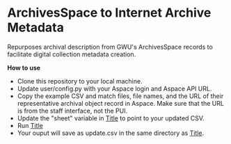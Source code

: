 # ArchivesSpace to Internet Archive Metadata
Repurposes archival description from GWU's ArchivesSpace records to facilitate digital collection metadata creation. 

**How to use**

+ Clone this repository to your local machine.
+ Update user/config.py with your Aspace login and Aspace API URL.
+ Copy the example CSV and match files, file names, and the URL of their representative archival object record in Aspace. Make sure that the URL is from the staff interface, not the PUI.
+ Update the "sheet" variable in [Title](Aspace_to_InternetArchiveMetadata.py) to point to your updated CSV.
+ Run [Title](Aspace_to_InternetArchiveMetadata.py)
+ Your ouput will save as update.csv in the same directory as [Title](Aspace_to_InternetArchiveMetadata.py). 
    